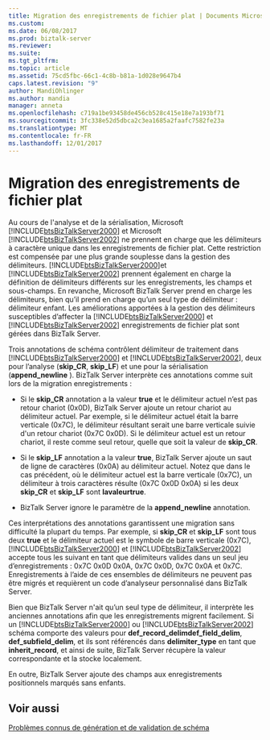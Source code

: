 ```yaml
---
title: Migration des enregistrements de fichier plat | Documents Microsoft
ms.custom: 
ms.date: 06/08/2017
ms.prod: biztalk-server
ms.reviewer: 
ms.suite: 
ms.tgt_pltfrm: 
ms.topic: article
ms.assetid: 75cd5fbc-66c1-4c8b-b81a-1d028e9647b4
caps.latest.revision: "9"
author: MandiOhlinger
ms.author: mandia
manager: anneta
ms.openlocfilehash: c719a1be93458de456cb528c415e18e7a193bf71
ms.sourcegitcommit: 3fc338e52d5dbca2c3ea1685a2faafc7582fe23a
ms.translationtype: MT
ms.contentlocale: fr-FR
ms.lasthandoff: 12/01/2017
---
```

# <a name="migrating-flat-file-records"></a>Migration des enregistrements de fichier plat
Au cours de l'analyse et de la sérialisation, Microsoft [!INCLUDE[btsBizTalkServer2000](../includes/btsbiztalkserver2000-md.md)] et Microsoft [!INCLUDE[btsBizTalkServer2002](../includes/btsbiztalkserver2002-md.md)] ne prennent en charge que les délimiteurs à caractère unique dans les enregistrements de fichier plat. Cette restriction est compensée par une plus grande souplesse dans la gestion des délimiteurs. [!INCLUDE[btsBizTalkServer2000](../includes/btsbiztalkserver2000-md.md)]et [!INCLUDE[btsBizTalkServer2002](../includes/btsbiztalkserver2002-md.md)] prennent également en charge la définition de délimiteurs différents sur les enregistrements, les champs et sous-champs. En revanche, Microsoft BizTalk Server prend en charge les délimiteurs, bien qu’il prend en charge qu’un seul type de délimiteur : délimiteur enfant. Les améliorations apportées à la gestion des délimiteurs susceptibles d’affecter la [!INCLUDE[btsBizTalkServer2000](../includes/btsbiztalkserver2000-md.md)] et [!INCLUDE[btsBizTalkServer2002](../includes/btsbiztalkserver2002-md.md)] enregistrements de fichier plat sont gérées dans BizTalk Server.  
  
 Trois annotations de schéma contrôlent délimiteur de traitement dans [!INCLUDE[btsBizTalkServer2000](../includes/btsbiztalkserver2000-md.md)] et [!INCLUDE[btsBizTalkServer2002](../includes/btsbiztalkserver2002-md.md)], deux pour l’analyse (**skip_CR**, **skip_LF**) et une pour la sérialisation (**append_newline** ). BizTalk Server interprète ces annotations comme suit lors de la migration enregistrements :  
  
-   Si le **skip_CR** annotation a la valeur **true** et le délimiteur actuel n’est pas retour chariot (0x0D), BizTalk Server ajoute un retour chariot au délimiteur actuel. Par exemple, si le délimiteur actuel était la barre verticale (0x7C), le délimiteur résultant serait une barre verticale suivie d'un retour chariot (0x7C 0x0D). Si le délimiteur actuel est un retour chariot, il reste comme seul retour, quelle que soit la valeur de **skip_CR**.  
  
-   Si le **skip_LF** annotation a la valeur **true**, BizTalk Server ajoute un saut de ligne de caractères (0x0A) au délimiteur actuel. Notez que dans le cas précédent, où le délimiteur actuel est la barre verticale (0x7C), un délimiteur à trois caractères résulte (0x7C 0x0D 0x0A) si les deux **skip_CR** et **skip_LF** sont **lavaleurtrue**.  
  
-   BizTalk Server ignore le paramètre de la **append_newline** annotation.  
  
 Ces interprétations des annotations garantissent une migration sans difficulté la plupart du temps. Par exemple, si **skip_CR** et **skip_LF** sont tous deux **true** et le délimiteur actuel est le symbole de barre verticale (0x7C), [!INCLUDE[btsBizTalkServer2000](../includes/btsbiztalkserver2000-md.md)] et [!INCLUDE[btsBizTalkServer2002](../includes/btsbiztalkserver2002-md.md)] accepte tous les suivant en tant que délimiteurs valides dans un seul jeu d’enregistrements : 0x7C 0x0D 0x0A, 0x7C 0x0D, 0x7C 0x0A et 0x7C. Enregistrements à l’aide de ces ensembles de délimiteurs ne peuvent pas être migrés et requièrent un code d’analyseur personnalisé dans BizTalk Server.  
  
 Bien que BizTalk Server n'ait qu’un seul type de délimiteur, il interprète les anciennes annotations afin que les enregistrements migrent facilement. Si un [!INCLUDE[btsBizTalkServer2000](../includes/btsbiztalkserver2000-md.md)] ou [!INCLUDE[btsBizTalkServer2002](../includes/btsbiztalkserver2002-md.md)] schéma comporte des valeurs pour **def_record_delimdef_field_delim**, **def_subfield_delim**, et ils sont référencés dans **delimiter_type** en tant que **inherit_record**, et ainsi de suite, BizTalk Server récupère la valeur correspondante et la stocke localement.  
  
 En outre, BizTalk Server ajoute des champs aux enregistrements positionnels marqués sans enfants.  
  
## <a name="see-also"></a>Voir aussi  
 [Problèmes connus de génération et de validation de schéma](../core/known-issues-with-schema-generation-and-validation.md)